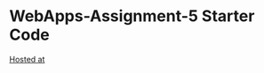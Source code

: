# WebApps-Assignment-5 Starter Code
[Hosted at](https://44-563-webapps-f21.github.io/webapps-s21-assignment-5-InduReddyCh/animals.html)
